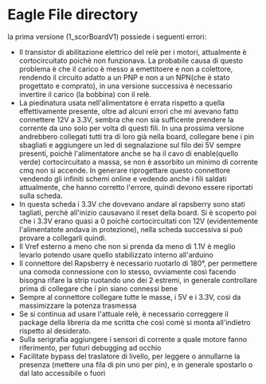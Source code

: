 # Eagle File directory

la prima versione (1_scorBoardV1) possiede i seguenti errori:
- Il transistor di abilitazione elettrico del relè per i motori, attualmente è cortocircuitato poichè non funzionava.
La probabile causa di questo problema è che il carico è messo a emettitoere e non a colettore, rendendo il circuito adatto a un PNP e non a un NPN(che è stato progettato e comprato), in una versione successiva è necessario invertire il carico (la bobbina) con il relè.
- La piedinatura usata nell'alimentatore è errata rispetto a quella effettivamente presente, oltre ad alcuni errori che mi avevano fatto connettere 12V a 3.3V, sembra che non sia sufficente prendere la corrente da uno solo per volta di questi fili.
In una prossima versione andrebbero collegati tutti tra di loro già nella board, collegare bene i pin sbagliati e aggiungere un led di segnalazione sul filo dei 5V sempre presenti, poichè l'alimentatore anche se ha il cavo di enable(quello verde) cortocircuitato a massa, se non è assorbito un minimo di corrente cmq non si accende.
In generare riprogettare questo connettore vendendo gli infiniti schemi online e vedendo anche i fili saldati attualmente, che hanno corretto l'errore, quindi devono essere riportati sulla scheda.
- In questa scheda i 3.3V che dovevano andare al rapsberry sono stati tagliati, perchè all'inizio causavano il reset della board. Si è scoperto poi che i 3.3V erano quasi a 0 poichè cortocircuitati con 12V (evidentemente l'alimentatote andava in protezione), nella scheda successiva si può provare a collegarli quindi.
- Il Vref esterno a meno che non si prenda da meno di 1.1V è meglio levarlo potendo usare quello stabilizzato interno all'arduino
- Il connettore del Rapsberry è necessario ruotarlo di 180°, per permettere una comoda connessione con lo stesso, ovviamente così facendo bisogna rifare la strip ruotando uno dei 2 estremi, in generale controllare prima di collegare che i pin siano connessi bene
- Sempre al connettore collegare tutte le masse, i 5V e i 3.3V, così da massimizzare la potenza trasmessa
- Se si continua ad usare l'attuale relè, è necessario correggere il package della libreria da me scritta che così comè si monta all'indietro rispetto al desiderato.
- Sulla serigrafia aggiungere i sensori di corrente a quale motore fanno riferimento, per futuri debugging ad occhio
- Facilitate bypass del traslatore di livello, per leggere o annullarne la presenza (mettere una fila di pin uno per pin), e in generale spostarlo o dal lato accessibile o fuori